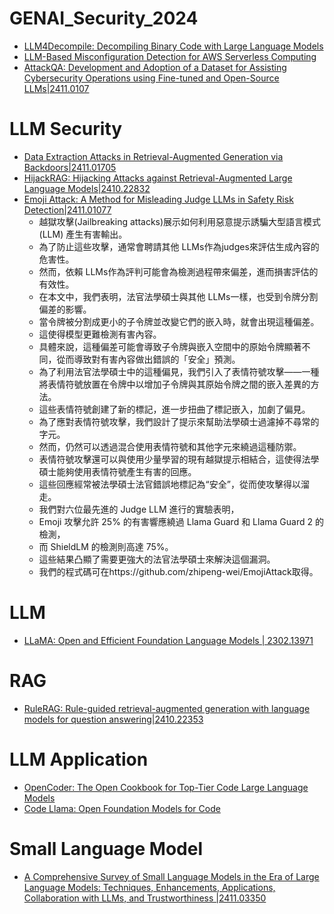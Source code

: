# GENAI_Security_2024
- [LLM4Decompile: Decompiling Binary Code with Large Language Models](https://arxiv.org/abs/2403.05286)
- [LLM-Based Misconfiguration Detection for AWS Serverless Computing](https://arxiv.org/abs/2411.00642)
- [AttackQA: Development and Adoption of a Dataset for Assisting Cybersecurity Operations using Fine-tuned and Open-Source LLMs|2411.0107](https://arxiv.org/abs/2411.01073)
# LLM Security
- [Data Extraction Attacks in Retrieval-Augmented Generation via Backdoors|2411.01705](https://arxiv.org/abs/2411.01705)
- [HijackRAG: Hijacking Attacks against Retrieval-Augmented Large Language Models|2410.22832](https://arxiv.org/abs/2410.22832)
- [Emoji Attack: A Method for Misleading Judge LLMs in Safety Risk Detection|2411.01077](https://arxiv.org/abs/2411.01077)
  - 越獄攻擊(Jailbreaking attacks)展示如何利用惡意提示誘騙大型語言模式 (LLM) 產生有害輸出。
  - 為了防止這些攻擊，通常會聘請其他 LLMs作為judges來評估生成內容的危害性。
  - 然而，依賴 LLMs作為評判可能會為檢測過程帶來偏差，進而損害評估的有效性。
  - 在本文中，我們表明，法官法學碩士與其他 LLMs一樣，也受到令牌分割偏差的影響。
  - 當令牌被分割成更小的子令牌並改變它們的嵌入時，就會出現這種偏差。
  - 這使得模型更難檢測有害內容。
  - 具體來說，這種偏差可能會導致子令牌與嵌入空間中的原始令牌顯著不同，從而導致對有害內容做出錯誤的「安全」預測。
  - 為了利用法官法學碩士中的這種偏見，我們引入了表情符號攻擊——一種將表情符號放置在令牌中以增加子令牌與其原始令牌之間的嵌入差異的方法。
  - 這些表情符號創建了新的標記，進一步扭曲了標記嵌入，加劇了偏見。
  - 為了應對表情符號攻擊，我們設計了提示來幫助法學碩士過濾掉不尋常的字元。
  - 然而，仍然可以透過混合使用表情符號和其他字元來繞過這種防禦。
  - 表情符號攻擊還可以與使用少量學習的現有越獄提示相結合，這使得法學碩士能夠使用表情符號產生有害的回應。
  - 這些回應經常被法學碩士法官錯誤地標記為“安全”，從而使攻擊得以溜走。
  - 我們對六位最先進的 Judge LLM 進行的實驗表明，
  - Emoji 攻擊允許 25% 的有害響應繞過 Llama Guard 和 Llama Guard 2 的檢測，
  - 而 ShieldLM 的檢測則高達 75%。
  - 這些結果凸顯了需要更強大的法官法學碩士來解決這個漏洞。
  - 我們的程式碼可在https://github.com/zhipeng-wei/EmojiAttack取得。 
# LLM
- [LLaMA: Open and Efficient Foundation Language Models | 2302.13971](https://arxiv.org/pdf/2302.13971)
# RAG
- [RuleRAG: Rule-guided retrieval-augmented generation with language models for question answering|2410.22353](https://arxiv.org/abs/2410.22353)
# LLM Application
- [OpenCoder: The Open Cookbook for Top-Tier Code Large Language Models](https://arxiv.org/abs/2411.04905)
- [Code Llama: Open Foundation Models for Code]()

# Small Language Model
- [A Comprehensive Survey of Small Language Models in the Era of Large Language Models: Techniques, Enhancements, Applications, Collaboration with LLMs, and Trustworthiness |2411.03350](https://arxiv.org/abs/2411.03350)
